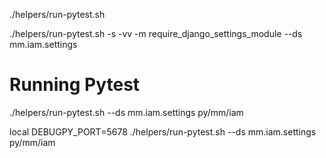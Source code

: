 ./helpers/run-pytest.sh

./helpers/run-pytest.sh -s -vv -m require_django_settings_module --ds mm.iam.settings


# Running Pytest
./helpers/run-pytest.sh --ds mm.iam.settings py/mm/iam

local
DEBUGPY_PORT=5678 ./helpers/run-pytest.sh --ds mm.iam.settings py/mm/iam
